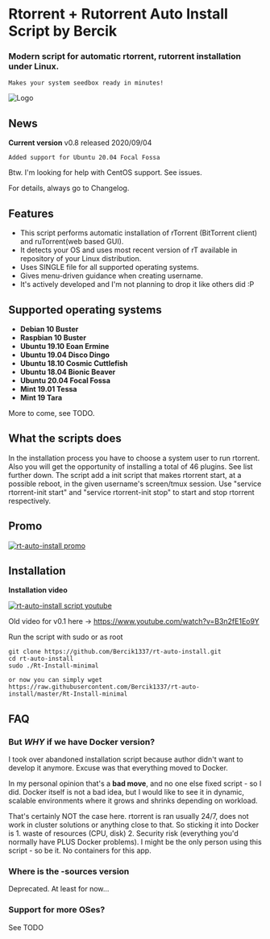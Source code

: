 
# Rtorrent + Rutorrent Auto Install Script by Bercik
### Modern script for automatic rtorrent, rutorrent installation under Linux.
	Makes your system seedbox ready in minutes!


![Logo](https://i.imgur.com/KtvJriL.jpg)

## News

**Current version** v0.8 released 2020/09/04

	Added support for Ubuntu 20.04 Focal Fossa


Btw. I'm looking for help with CentOS support. See issues.

For details, always go to Changelog.

## Features ##

* This script performs automatic installation of rTorrent (BitTorrent client) and ruTorrent(web based GUI).
* It detects your OS and uses most recent version of rT available in repository of your Linux distribution.
* Uses SINGLE file for all supported operating systems.
* Gives menu-driven guidance when creating username.
* It's actively developed and I'm not planning to drop it like others did :P

## Supported operating systems ##
* **Debian 10    Buster**
* **Raspbian 10  Buster**
* **Ubuntu 19.10 Eoan Ermine**
* **Ubuntu 19.04 Disco Dingo**
* **Ubuntu 18.10 Cosmic Cuttlefish**
* **Ubuntu 18.04 Bionic Beaver**
* **Ubuntu 20.04 Focal Fossa**
* **Mint   19.01 Tessa**
* **Mint   19    Tara**

More to come, see TODO.

## What the scripts does ##
In the installation process you have to choose a system user to run rtorrent.
Also you will get the opportunity of installing a total of 46 plugins. See list further down.
The script add a init script that makes rtorrent start, at a possible reboot, in the
given username's screen/tmux session. Use "service rtorrent-init start" and
"service rtorrent-init stop" to start and stop rtorrent respectively.

Promo
------------

[![rt-auto-install promo](https://img.youtube.com/vi/F0MvYg7bAqk/0.jpg)](https://youtu.be/F0MvYg7bAqk)


Installation
------------

**Installation video**

[![rt-auto-install script youtube](https://img.youtube.com/vi/uBxfSg0blPM/0.jpg)](https://www.youtube.com/watch?v=uBxfSg0blPM)

Old video for v0.1 here -> https://www.youtube.com/watch?v=B3n2fE1Eo9Y


Run the script with sudo or as root
	
	git clone https://github.com/Bercik1337/rt-auto-install.git
	cd rt-auto-install
	sudo ./Rt-Install-minimal
	
	or now you can simply wget https://raw.githubusercontent.com/Bercik1337/rt-auto-install/master/Rt-Install-minimal

FAQ
------------
### But _WHY_ if we have Docker version?
I took over abandoned installation script because author didn't want to develop it anymore. Excuse was that everything moved to Docker.

In my personal opinion that's a **bad move**, and no one else fixed script - so I did. Docker itself is not a bad idea, but I would like to see it in dynamic, scalable environments where it grows and shrinks depending on workload.

That's certainly NOT the case here. rtorrent is ran usually 24/7, does not work in cluster solutions or anything close to that. So sticking it into Docker is 1. waste of resources (CPU, disk) 2. Security risk (everything you'd normally have PLUS Docker problems).
I might be the only person using this script - so be it. No containers for this app.

### Where is the -sources version
Deprecated. At least for now...

### Support for more OSes? 
See TODO
